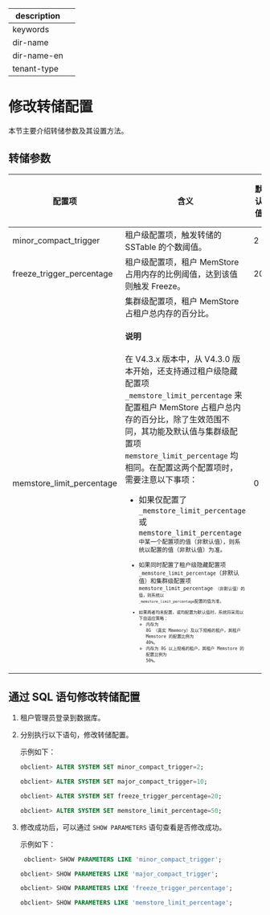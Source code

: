 |description||
|---|---|
|keywords||
|dir-name||
|dir-name-en||
|tenant-type||

# 修改转储配置

本节主要介绍转储参数及其设置方法。

## 转储参数

|             配置项             |                          含义                           | 默认值 |     设定范围     |
|-----------------------------|-------------------------------------------------------|-----|--------------|
| minor_compact_trigger       | 租户级配置项，触发转储的 SSTable 的个数阈值。                                  | 2   | \[0, 16\]    |
| freeze_trigger_percentage   | 租户级配置项，租户 MemStore 占用内存的比例阈值，达到该值则触发 Freeze。                | 20  | \[1, 99\]    |
| memstore_limit_percentage   | 集群级配置项，租户 MemStore 占租户总内存的百分比。<main id="notice" type='explain'><h4>说明</h4><p>在 V4.3.x 版本中，从 V4.3.0 版本开始，还支持通过租户级隐藏配置项 <code>_memstore_limit_percentage</code> 来配置租户 MemStore 占租户总内存的百分比，除了生效范围不同，其功能及默认值与集群级配置项 <code>memstore_limit_percentage</code> 均相同。在配置这两个配置项时，需要注意以下事项：</p><ul><li>如果仅配置了 <code>_memstore_limit_percentage</code> 或 <code>memstore_limit_percentage<code> 中某一个配置项的值（非默认值），则系统以配置的值（非默认值）为准。</li> <li>如果同时配置了租户级隐藏配置项 <code>_memstore_limit_percentage</code>（非默认值）和集群级配置项 <code>memstore_limit_percentage<code> （非默认值）的值，则系统以 <code>_memstore_limit_percentage</code>配置的值为准。</li> <li>如果两者均未配置，或均配置为默认值时，系统将采用以下自适应策略：<ul><li>内存为 8G （真实 Mmemory）及以下规格的租户，其租户 Memstore 的配置比例为 40%。</li><li>内存为 8G 以上规格的租户，其租户 Memstore 的配置比例为 50%。</li></ul></li></ul></main>                             | 0  | \[1, 99\]    |

## 通过 SQL 语句修改转储配置

1. 租户管理员登录到数据库。

2. 分别执行以下语句，修改转储配置。

   示例如下：

   ```sql
   obclient> ALTER SYSTEM SET minor_compact_trigger=2;

   obclient> ALTER SYSTEM SET major_compact_trigger=10;
   
   obclient> ALTER SYSTEM SET freeze_trigger_percentage=20;
   
   obclient> ALTER SYSTEM SET memstore_limit_percentage=50;
   ```

3. 修改成功后，可以通过 `SHOW PARAMETERS` 语句查看是否修改成功。

   示例如下：

   ```sql
    obclient> SHOW PARAMETERS LIKE 'minor_compact_trigger';

   obclient> SHOW PARAMETERS LIKE 'major_compact_trigger';
   
   obclient> SHOW PARAMETERS LIKE 'freeze_trigger_percentage';
   
   obclient> SHOW PARAMETERS LIKE 'memstore_limit_percentage';
   ```

